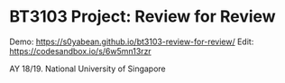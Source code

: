 # BT3103 Project: Review for Review

Demo: https://s0yabean.github.io/bt3103-review-for-review/
Edit: https://codesandbox.io/s/6w5mn13rzr

AY 18/19. National University of Singapore